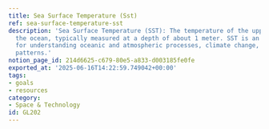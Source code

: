 ```yaml
---
title: Sea Surface Temperature (Sst)
ref: sea-surface-temperature-sst
description: 'Sea Surface Temperature (SST): The temperature of the upper layer of
  the ocean, typically measured at a depth of about 1 meter. SST is an important parameter
  for understanding oceanic and atmospheric processes, climate change, and weather
  patterns.'
notion_page_id: 214d6625-c679-80e5-a833-d003185fe0fe
exported_at: '2025-06-16T14:22:59.749042+00:00'
tags:
- goals
- resources
category:
- Space & Technology
id: GL202
---
```


